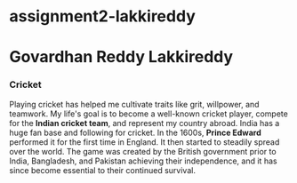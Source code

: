 # assignment2-lakkireddy
# Govardhan Reddy Lakkireddy
### Cricket
Playing cricket has helped me cultivate traits like grit, willpower, and teamwork. My life's goal is to become a well-known cricket player, compete for the **Indian cricket team**, and represent my country abroad. India has a huge fan base and following for cricket. In the 1600s, **Prince Edward** performed it for the first time in England. It then started to steadily spread over the world. The game was created by the British government prior to India, Bangladesh, and Pakistan achieving their independence, and it has since become essential to their continued survival.